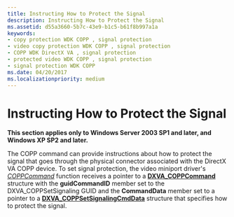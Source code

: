 ```yaml
---
title: Instructing How to Protect the Signal
description: Instructing How to Protect the Signal
ms.assetid: d55a3660-5b7c-43e9-b1c5-b61f8b997a1a
keywords:
- copy protection WDK COPP , signal protection
- video copy protection WDK COPP , signal protection
- COPP WDK DirectX VA , signal protection
- protected video WDK COPP , signal protection
- signal protection WDK COPP
ms.date: 04/20/2017
ms.localizationpriority: medium
---
```


# Instructing How to Protect the Signal


**This section applies only to Windows Server 2003 SP1 and later, and Windows XP SP2 and later.**

The COPP command can provide instructions about how to protect the signal that goes through the physical connector associated with the DirectX VA COPP device. To set signal protection, the video miniport driver's [*COPPCommand*](https://msdn.microsoft.com/library/windows/hardware/ff539642) function receives a pointer to a [**DXVA\_COPPCommand**](https://msdn.microsoft.com/library/windows/hardware/ff563141) structure with the **guidCommandID** member set to the DXVA\_COPPSetSignaling GUID and the **CommandData** member set to a pointer to a [**DXVA\_COPPSetSignalingCmdData**](https://msdn.microsoft.com/library/windows/hardware/ff563146) structure that specifies how to protect the signal.

 

 





